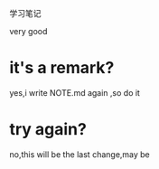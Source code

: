 

学习笔记

very good

# it's a remark?

yes,i write NOTE.md again ,so do it

# try again?

no,this will be the last change,may be
